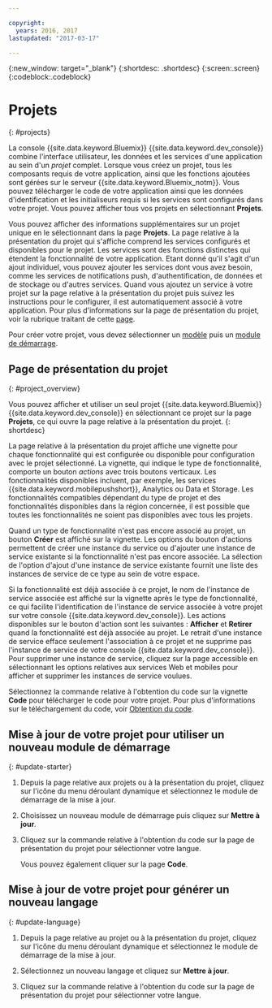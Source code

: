 ```yaml
---

copyright:
  years: 2016, 2017
lastupdated: "2017-03-17"

---
```

{:new_window: target="_blank"}
{:shortdesc: .shortdesc}
{:screen:.screen}
{:codeblock:.codeblock}

# Projets
{: #projects}

La console {{site.data.keyword.Bluemix}} {{site.data.keyword.dev_console}} combine l'interface utilisateur, les données et les services d'une application au sein d'un *projet* complet. Lorsque vous créez un projet, tous les composants requis de votre application, ainsi que les fonctions ajoutées sont gérées sur le serveur {{site.data.keyword.Bluemix_notm}}. Vous pouvez télécharger le code de votre application ainsi que les données d'identification et les initialiseurs requis si les services sont configurés dans votre projet. Vous pouvez afficher tous vos projets en sélectionnant **Projets**.  

Vous pouvez afficher des informations supplémentaires sur un projet unique en le sélectionnant dans la page **Projets**. La page relative à la présentation du projet qui s'affiche comprend les services configurés et disponibles pour le projet. Les services sont des fonctions distinctes qui étendent la fonctionnalité de votre application. Etant donné qu'il s'agit d'un ajout individuel, vous pouvez ajouter les services dont vous avez besoin, comme les services de notifications push, d'authentification, de données et de stockage ou d'autres services. Quand vous ajoutez un service à votre projet sur la page relative à la présentation du projet puis suivez les instructions pour le configurer, il est automatiquement associé à votre application. Pour plus d'informations sur la page de présentation du projet, voir la rubrique traitant de cette [page](project_overview_page.html).

Pour créer votre projet, vous devez sélectionner un [modèle](patterns.html) puis un [module de démarrage](starters.html).


## Page de présentation du projet
{: #project_overview}

Vous pouvez afficher et utiliser un seul projet {{site.data.keyword.Bluemix}} {{site.data.keyword.dev_console}} en sélectionnant ce projet sur la page **Projets**, ce qui ouvre la page relative à la présentation du projet.
{: shortdesc}

La page relative à la présentation du projet affiche une vignette pour chaque fonctionnalité qui est configurée ou disponible pour configuration avec le projet sélectionné. La vignette, qui indique le type de fonctionnalité, comporte un bouton *actions* avec trois boutons verticaux. Les fonctionnalités disponibles incluent, par exemple, les services {{site.data.keyword.mobilepushshort}}, Analytics ou Data et Storage. Les fonctionnalités compatibles dépendant du type de projet et des fonctionnalités disponibles dans la région concernée, il est possible que toutes les fonctionnalités ne soient pas disponibles avec tous les projets. 

Quand un type de fonctionnalité n'est pas encore associé au projet, un bouton **Créer**  est affiché sur la vignette. Les options du bouton
d'actions permettent de créer une instance du service ou d'ajouter une instance de service existante si la fonctionnalité n'est pas encore associée. La sélection de l'option d'ajout d'une instance de service existante fournit une liste des instances de service de ce type au sein de votre espace.

Si la fonctionnalité est déjà associée à ce projet, le nom de l'instance de service associée est affiché sur la vignette après le type de
fonctionnalité, ce qui facilite l'identification de l'instance de service associée à votre projet sur votre console {{site.data.keyword.dev_console}}. Les
actions disponibles sur le bouton d'action sont les suivantes : **Afficher** et **Retirer** quand la fonctionnalité est déjà associée au projet. Le retrait d'une instance de service efface seulement l'association à ce projet et ne supprime pas l'instance de service de votre console {{site.data.keyword.dev_console}}. Pour supprimer une instance de service, cliquez sur la page accessible en sélectionnant les options relatives aux services Web et mobiles pour afficher et supprimer les instances de service voulues.

Sélectionnez la commande relative à l'obtention du code sur la vignette **Code** pour télécharger le code pour votre projet. Pour plus d'informations sur le
téléchargement du code, voir [Obtention du code](get_code.html).


## Mise à jour de votre projet pour utiliser un nouveau module de démarrage
{: #update-starter}

1. Depuis la page relative aux projets ou à la présentation du projet, cliquez sur l'icône du menu déroulant dynamique et sélectionnez le module de démarrage de la mise à jour.

2. Choisissez un nouveau module de démarrage puis cliquez sur **Mettre à jour**.

3. Cliquez sur  la commande relative à l'obtention du code sur la page de présentation du projet pour sélectionner votre langue.

   Vous pouvez également cliquer sur la page **Code**.


## Mise à jour de votre projet pour générer un nouveau langage
{: #update-language}

1. Depuis la page relative au projet ou à la présentation du projet, cliquez sur l'icône du menu déroulant dynamique et sélectionnez le module de démarrage de la mise à jour.

2. Sélectionnez un nouveau langage et cliquez sur **Mettre à jour**.

3. Cliquez sur  la commande relative à l'obtention du code sur la page de présentation du projet pour sélectionner votre langue.
